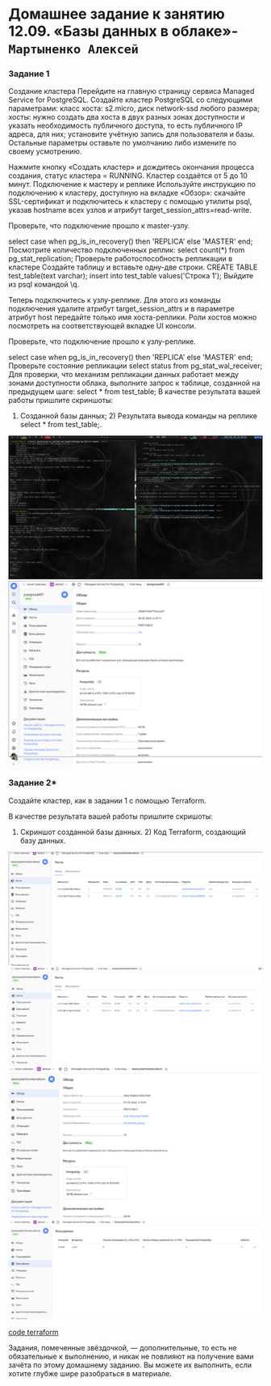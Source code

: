 # Домашнее задание к занятию  12.09. «Базы данных в облаке»- `Мартыненко Алексей`

### Задание 1
Создание кластера
Перейдите на главную страницу сервиса Managed Service for PostgreSQL.
Создайте кластер PostgreSQL со следующими параметрами:
класс хоста: s2.micro, диск network-ssd любого размера;
хосты: нужно создать два хоста в двух разных зонах доступности и указать необходимость публичного доступа, то есть публичного IP адреса, для них;
установите учётную запись для пользователя и базы.
Остальные параметры оставьте по умолчанию либо измените по своему усмотрению.

Нажмите кнопку «Создать кластер» и дождитесь окончания процесса создания, статус кластера = RUNNING. Кластер создаётся от 5 до 10 минут.
Подключение к мастеру и реплике
Используйте инструкцию по подключению к кластеру, доступную на вкладке «Обзор»: 
cкачайте SSL-сертификат и подключитесь к кластеру с помощью утилиты psql, 
указав hostname всех узлов и атрибут target_session_attrs=read-write.


Проверьте, что подключение прошло к master-узлу.

select case when pg_is_in_recovery() then 'REPLICA' else 'MASTER' end;
Посмотрите количество подключенных реплик:
select count(*) from pg_stat_replication;
Проверьте работоспособность репликации в кластере
Создайте таблицу и вставьте одну-две строки.
CREATE TABLE test_table(text varchar);
insert into test_table values('Строка 1');
Выйдите из psql командой \q.

Теперь подключитесь к узлу-реплике. Для этого из команды подключения удалите атрибут target_session_attrs и в параметре атрибут host передайте только имя хоста-реплики. Роли хостов можно посмотреть на соответствующей вкладке UI консоли.

Проверьте, что подключение прошло к узлу-реплике.

select case when pg_is_in_recovery() then 'REPLICA' else 'MASTER' end;
Проверьте состояние репликации
select status from pg_stat_wal_receiver;
Для проверки, что механизм репликации данных работает между зонами доступности облака, выполните запрос к таблице, созданной на предыдущем шаге:
select * from test_table;
В качестве результата вашей работы пришлите скриншоты:

1) Созданной базы данных; 2) Результата вывода команды на реплике select * from test_table;.

![1-1](img/1-1.png)
![1-2](img/1-2.png)


### Задание 2*
Создайте кластер, как в задании 1 с помощью Terraform.

В качестве результата вашей работы пришлите скришоты:

1) Скриншот созданной базы данных. 2) Код Terraform, создающий базу данных.

![2-1](img/2-1.png)
![2-2](img/2-2.png)
![2-3](img/2-3.png)
![2-4](img/2-4.png)

[code terraform](terraform/main.tf)

Задания, помеченные звёздочкой, — дополнительные, то есть не обязательные к выполнению, и никак не повлияют на получение вами зачёта по этому домашнему заданию. Вы можете их выполнить, если хотите глубже шире разобраться в материале.
